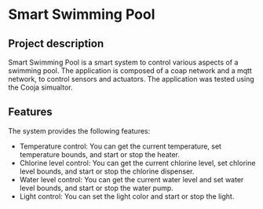 # Smart Swimming Pool

## Project description

Smart Swimming Pool is a smart system to control various aspects of a swimming pool. The application is composed of a coap network
and a mqtt network, to control sensors and actuators. The application was tested using the Cooja simualtor.

## Features

The system provides the following features:

- Temperature control: You can get the current temperature, set temperature bounds, and start or stop the heater.
- Chlorine level control: You can get the current chlorine level, set chlorine level bounds, and start or stop the chlorine dispenser.
- Water level control: You can get the current water level and set water level bounds, and start or stop the water pump.
- Light control: You can set the light color and start or stop the light.
